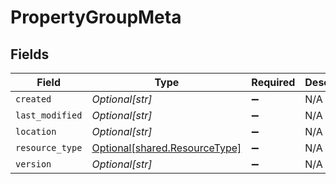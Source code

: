 # PropertyGroupMeta


## Fields

| Field                                                                | Type                                                                 | Required                                                             | Description                                                          |
| -------------------------------------------------------------------- | -------------------------------------------------------------------- | -------------------------------------------------------------------- | -------------------------------------------------------------------- |
| `created`                                                            | *Optional[str]*                                                      | :heavy_minus_sign:                                                   | N/A                                                                  |
| `last_modified`                                                      | *Optional[str]*                                                      | :heavy_minus_sign:                                                   | N/A                                                                  |
| `location`                                                           | *Optional[str]*                                                      | :heavy_minus_sign:                                                   | N/A                                                                  |
| `resource_type`                                                      | [Optional[shared.ResourceType]](../../models/shared/resourcetype.md) | :heavy_minus_sign:                                                   | N/A                                                                  |
| `version`                                                            | *Optional[str]*                                                      | :heavy_minus_sign:                                                   | N/A                                                                  |